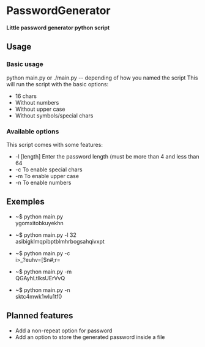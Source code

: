 # PasswordGenerator
**Little password generator python script**

## Usage
### Basic usage
python main.py or ./main.py -- depending of how you named the script
This will run the script with the basic options: 
  * 16 chars
  * Without numbers
  * Without upper case
  * Without symbols/special chars
 
### Available options
This script comes with some features:
* -l [length]        Enter the password length (must be more than 4 and less than 64
* -c                 To enable special chars
* -m                 To enable upper case
* -n                 To enable numbers

## Exemples 
* ~$ python main.py  
 ygomxitobkuyekhn

* ~$ python main.py -l 32  
 asibigklmqpibptblmhrbogsahqivxpt

* ~$ python main.py -c  
 i>_?euhv=[$n#;r=

* ~$ python main.py -m   
 QGAyhLtIksUErVvQ

* ~$ python main.py -n  
 sktc4mwk1wlu1tf0

## Planned features
* Add a non-repeat option for password
* Add an option to store the generated password inside a file
